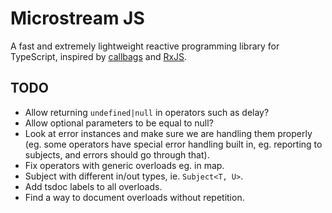 # Microstream JS

A fast and extremely lightweight reactive programming library for TypeScript,
inspired by [callbags](https://github.com/callbag/callbag) and
[RxJS](https://github.com/ReactiveX/rxjs).

## TODO

- Allow returning `undefined|null` in operators such as delay?
- Allow optional parameters to be equal to null?
- Look at error instances and make sure we are handling them properly (eg. some
  operators have special error handling built in, eg. reporting to subjects, and
  errors should go through that).
- Fix operators with generic overloads eg. in map.
- Subject with different in/out types, ie. `Subject<T, U>`.
- Add tsdoc labels to all overloads.
- Find a way to document overloads without repetition.
